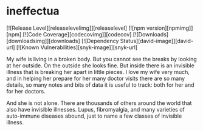 
# ineffectua

[![Release Level][releaselevelimg]][releaselevel]
[![npm version][npmimg]][npm]
[![Code Coverage][codecovimg]][codecov]
[![Downloads][downloadsimg]][downloads]
[![Dependency Status][david-image]][david-url]
[![Known Vulnerabilities][snyk-image]][snyk-url]

My wife is living in a broken body. But you cannot see the breaks by looking at her outside. On the outside she looks fine. But inside there is an invisible illness that is breaking her apart in little pieces. I love my wife very much, and in helping her prepare for her many doctor visits there are so many details, so many notes and bits of data it is useful to track: both for her and for her doctors.

And she is not alone. There are thousands of others around the world that also have invisible illnesses. Lupus, fibromyalgia, and many varieties of auto-immune diseases abound, just to name a few classes of invisible illness.
